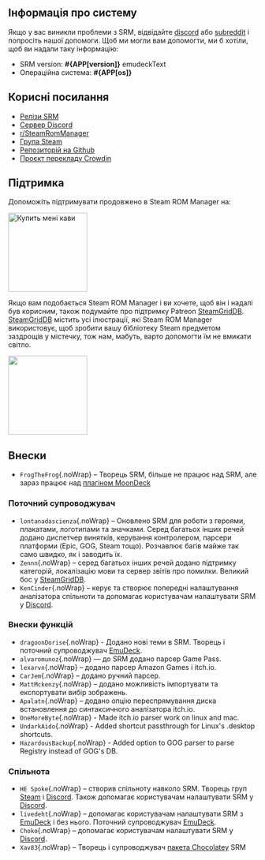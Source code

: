 ## Інформація про систему

Якщо у вас виникли проблеми з SRM, відвідайте [discord](https://discord.gg/bnSVJrz) або [subreddit](https://www.reddit.com/r/SteamRomManager/) і попросіть нашої допомоги. Щоб ми могли вам допомогти, ми б хотіли, щоб ви надали таку інформацію:

* SRM version: **#{APP[version]}** emudeckText
* Операційна система: **#{APP[os]}**

## Корисні посилання

* [Релізи SRM](https://github.com/SteamGridDB/steam-rom-manager/releases)
* [Сервер Discord](https://discord.gg/bnSVJrz)
* [r/SteamRomManager](https://www.reddit.com/r/SteamRomManager/)
* [Група Steam](https://steamcommunity.com/groups/steamrommanager)
* [Репозиторій на Github](https://github.com/SteamGridDB/steam-rom-manager)
* [Проєкт перекладу Crowdin](https://crowdin.com/project/steam-rom-manager)

## Підтримка

Допоможіть підтримувати продовжено в Steam ROM Manager на:

<a href="https://www.buymeacoffee.com/cbartondock">
  <img src="https://raw.githubusercontent.com/SteamGridDB/steam-rom-manager/master/src/assets/images/buy-me-a-coffee.png" alt="Купить мені кави" width="160">
</a>

Якщо вам подобається Steam ROM Manager і ви хочете, щоб він і надалі був корисним, також подумайте про підтримку Patreon [SteamGridDB](https://www.steamgriddb.com/). [SteamGridDB](https://www.steamgriddb.com/) містить усі ілюстрації, які Steam ROM Manager використовує, щоб зробити вашу бібліотеку Steam предметом заздрощів у містечку, тож нам, мабуть, варто допомогти їм не вмикати світло.

<a href="https://www.patreon.com/steamgriddb">
    <img src="https://c5.patreon.com/external/logo/become_a_patron_button@2x.png" width="160">
</a>

## Внески
* `FrogTheFrog`{.noWrap} – Творець SRM, більше не працює над SRM, але зараз працює над [плагіном MoonDeck](https://github.com/FrogTheFrog/moondeck)

### Поточний супроводжувач
* `lontanadascienza`{.noWrap} – Оновлено SRM для роботи з героями, плакатами, логотипами та значками. Серед багатьох інших речей додано диспетчер винятків, керування контролером, парсери платформи (Epic, GOG, Steam тощо). Розчавлює багів майже так само швидко, як і заводить їх.
* `Zennn`{.noWrap} – серед багатьох інших речей додано підтримку категорій, локалізацію мови та сервер звітів про помилки. Великий бос у [SteamGridDB](https://www.steamgriddb.com/).
* `KenCinder`{.noWrap} – керує та створює попередні налаштування аналізатора спільноти та допомагає користувачам налаштувати SRM у [Discord](https://discord.gg/bnSVJrz).

### Внески функцій
* `dragoonDorise`{.noWrap} - Додано нові теми в SRM. Творець і поточний супроводжувач [EmuDeck](https://www.emudeck.com/).
* `alvaromunoz`{.noWrap} — до SRM додано парсер Game Pass.
* `lexarvn`{.noWrap} – додано парсер Amazon Games і itch.io.
* `CarJem`{.noWrap} – додано ручний парсер.
* `MattMckenzy`{.noWrap} – додано можливість імпортувати та експортувати вибір зображень.
* `Apalatn`{.noWrap} – додано опцію переспрямування диска встановлення до синтаксичного аналізатора itch.io.
* `OneMoreByte`{.noWrap} - Made itch.io parser work on linux and mac.
* `UndarkAido`{.noWrap} - Added shortcut passthrough for Linux's .desktop shortcuts.
* `HazardousBackup`{.noWrap} - Added option to GOG parser to parse Registry instead of GOG's DB.

### Спільнота
* `HE Spoke`{.noWrap} – створив спільноту навколо SRM. Творець груп [Steam](https://steamcommunity.com/groups/steamrommanager) і [Discord](https://discord.gg/bnSVJrz). Також допомагає користувачам налаштувати SRM у [Discord](https://discord.gg/bnSVJrz).
* `livedeht`{.noWrap} – допомагає користувачам налаштувати SRM з [EmuDeck](https://www.emudeck.com/) і без нього. Поточний супроводжувач [EmuDeck](https://www.emudeck.com/).
* `Choko`{.noWrap} – допомагає користувачам налаштувати SRM у [Discord](https://discord.gg/bnSVJrz).
* `Xav83`{.noWrap} – Творець і супроводжувач [пакета Chocolatey](https://community.chocolatey.org/packages/steam-rom-manager) SRM

